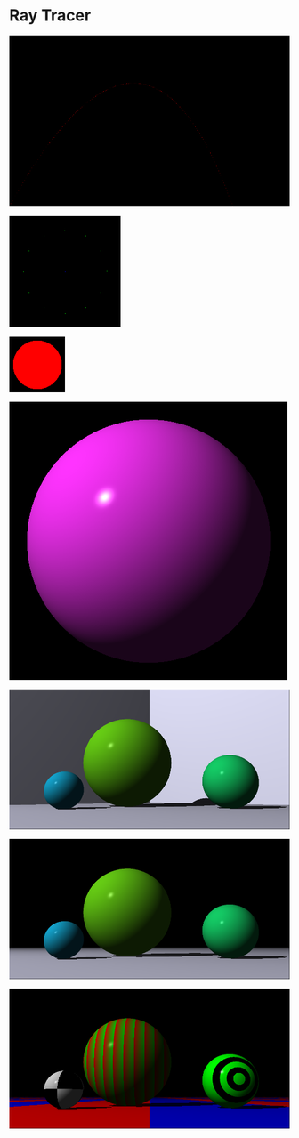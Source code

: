 # Ray Tracer

![](chap2.png)

![](chap4.png)

![](chap5.png)

![](chap6.png)

![](chap7.png)

![](chap9.png)

![](chap10.png)
